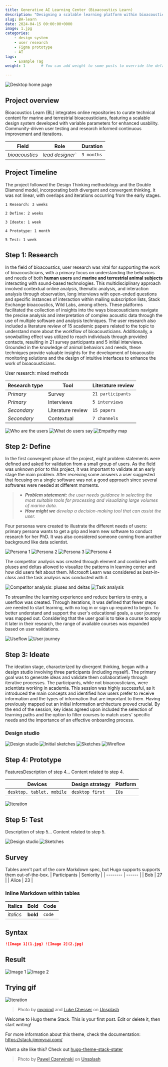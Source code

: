 ```yaml
---
title: Generative AI Learning Center (Bioacoustics Learn)
description: "Designing a scalable learning platform within bioacoustics using generative AI."
slug: BA-learn
date: 2024-04-15 00:00:00+0000
image: 1.jpg
categories:
    - design system
    - user research
    - Figma prototype
    - AI
tags:
    - Example Tag
weight: 1       # You can add weight to some posts to override the default sorting (date descending)

---
```

![Desktop home page](DBA.jpg)

## Project overview

Bioacoustics Learn (BL) integrates online repositories to curate technical content for marine and terrestrial bioacousticians, featuring a scalable design system developed with variable parameters for enhanced usability. Community-driven user testing and research informed continuous improvement and iterations.

| Field   | Role     | Duration   |
| --------  | -------- | ------ |
| *bioacoustics* | *lead designer*` | `3 months` |

## Project Timeline

The project followed the Design Thinking methodology and the Double Diamond model, incorporating both divergent and convergent thinking. It was not linear, with overlaps and iterations occurring from the early stages.

`1 Research: 3 weeks`

`2 Define: 2 weeks`

`3 Ideate: 1 week`

`4 Prototype: 1 month`

`5 Test: 1 week`  

## Step 1: Research

In the field of bioacoustics, user research was vital for supporting the work of bioacousticians, with a primary focus on understanding the behaviors and needs of both **human users** and **marine and terrestrial animal subjects** interacting with sound-based technologies. This multidisciplinary approach involved contextual online analysis, thematic analysis, and interaction analysis through observation, long interviews with open-ended questions and specific instances of interaction within mailing subscription lists, Stack Exchange bioacoustics, Wild Labs, among others. These platforms facilitated the collection of insights into the ways bioacousticians navigate the precise analysis and interpretation of complex acoustic data through the use of multiple software and analysis techniques. The user research also included a literature review of 15 academic papers related to the topic to understand more about the workflow of bioacousticians. Additionally, a snowballing effect was utilized to reach individuals through provided contacts, resulting in 21 survey participants and 5 initial interviews. Grounded in the knowledge of animal behaviors and needs, these techniques provide valuable insights for the development of bioacoustic monitoring solutions and the design of intuitive interfaces to enhance the work of bioacousticians.

User research: mixed methods

| Research type  | Tool     | Literature review   |
| --------  | -------- | ------ |
| *Primary* | Survey | `21 participants` |
| *Primary* | Interviews | `5 interviews` |
| *Secondary* | Literature review | `15 papers` |
| *Secondary* | Contextual | `7 channels` |

![Who are the users](UR1.jpg) ![What do users say](UR5.jpg) ![Empathy map](EM.png)

## Step 2: Define

In the first convergent phase of the project, eight problem statements were defined and asked for validation from a small group of users. As the field was unknown prior to this project, it was important to validate at an early stage the main problem. After receiving some answers a user suggested that focusing on a single software was not a good approach since several softwares were needed at different moments.

> - ***Problem statement:** the user needs guidance in selecting the most suitable tools for processing and visualizing large volumes of marine data.*
> - ***How might we** develop a decision-making tool that can assist the user.*

Four personas were created to illustrate the different needs of users: primary persona wants to get a grip and learn new software to conduct research for her PhD. It was also considered someone coming from another background like data scientist.

![Persona 1](P1.jpg) ![Persona 2](P2.jpg) ![Persona 3](P3.jpg) ![Persona 4](P4.jpg)

The competitor analysis was created through element and combined with pluses and deltas allowed to visualize the patterns in learning center and how did users felt about them. Microsoft Learn was considered as *best-in-class* and the task analysis was conducted with it.

![Competitor analysis: pluses and deltas](CA1.jpg) ![Task analysis](CA2.jpg)

To streamline the learning experience and reduce barriers to entry, a userflow was created. Through iterations, it was defined that fewer steps are needed to start learning, with no log in or sign up required to begin. To better understand and support the user's educational goals, a user journey was mapped out. Considering that the user goal is to take a course to apply it later in their research, the range of available courses was expanded based on user validations.

![Useflow](UF.jpg) ![User journey](UJ.jpg)

## Step 3: Ideate

The ideation stage, characterized by divergent thinking, began with a design studio involving three participants (including myself). The primary goal was to generate ideas and validate them collaboratively through iterative processes. The participants, while not bioacousticians, were scientists working in academia. This session was highly successful, as it introduced the main concepts and identified how users prefer to receive information and the types of information that are important to them. Having previously mapped out an initial information architecture proved crucial. By the end of the session, key ideas agreed upon included the selection of learning paths and the option to filter courses to match users' specific needs and the importance of an effective onboarding process.

### Design studio

![Design studio](DS.jpg) ![Initial sketches](DS3.png) ![Sketches](DS2.jpg)  ![Wireflow](WF.jpg)

## Step 4: Prototype

FeaturesDescription of step 4...
Content related to step 4.

| Devices   | Design strategy     | Platform   |
| --------  | -------- | ------ |
| `desktop, tablet, mobile` | `desktop first` | `IOs` | 

![Iteration](IT.gif)

## Step 5: Test

Description of step 5...
Content related to step 5.

![Design studio](DS.jpg) ![Sketches](DS2.jpg)

## Survey

Tables aren't part of the core Markdown spec, but Hugo supports supports them out-of-the-box.
| Participants | Seniority |
| -------- | ------ |
| Bob | 27 |
| Alice | 23 |

### Inline Markdown within tables

| Italics   | Bold     | Code   |
| --------  | -------- | ------ |
| *italics* | **bold** | `code` |

## Syntax

```markdown
![Image 1](1.jpg) ![Image 2](2.jpg)
```

## Result

![Image 1](1.jpg) ![Image 2](2.jpg)

## Trying gif

![Iteration](IT.gif)

> Photo by [mymind](https://unsplash.com/@mymind) and [Luke Chesser](https://unsplash.com/@lukechesser) on [Unsplash](https://unsplash.com/)

Welcome to Hugo theme Stack. This is your first post. Edit or delete it, then start writing!

For more information about this theme, check the documentation: <https://stack.jimmycai.com/>

Want a site like this? Check out [hugo-theme-stack-stater](https://github.com/CaiJimmy/hugo-theme-stack-starter)

> Photo by [Pawel Czerwinski](https://unsplash.com/@pawel_czerwinski) on [Unsplash](https://unsplash.com/)
